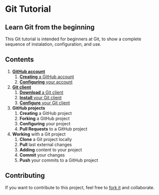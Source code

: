 # Git Tutorial 

## Learn Git from the beginning 

This Git tutorial is intended for beginners at Git, to show a complete sequence of instalation, configuration, and use.

## Contents

1. [**GitHub account**](content/github-account.md)
   1. [**Creating** a GitHub account](content/github-account.md#create-a-github-account)
   2. [**Configuring** your account](content/github-account.md#configuring-your-account)
2. [**Git client**](content/git-client.md)
   1. [**Download** a Git client](content/git-client.md#download-a-git-client)
   2. [**Install** your Git client](content/git-client.md#install-your-git-client)
   2. [**Configure** your Git client](content/git-client.md#configure-your-git-client)
3. **GitHub projects**
   1. **Creating** a GitHub project
   2. **Forking** a GitHub project
   3. **Configuring** your project 
   4. **Pull Requests** to a GitHub project
5. **Working** with a Git project
   1. **Clone** a Git project locally
   2. **Pull** last external changes
   3. **Adding** content to your project
   3. **Commit** your changes
   4. **Push** your commits to a GitHub project


## Contributing

If you want to contribute to this project, feel free to [fork it](https://github.com/fraigo/git_tutorial/fork) and collaborate.


   
   

